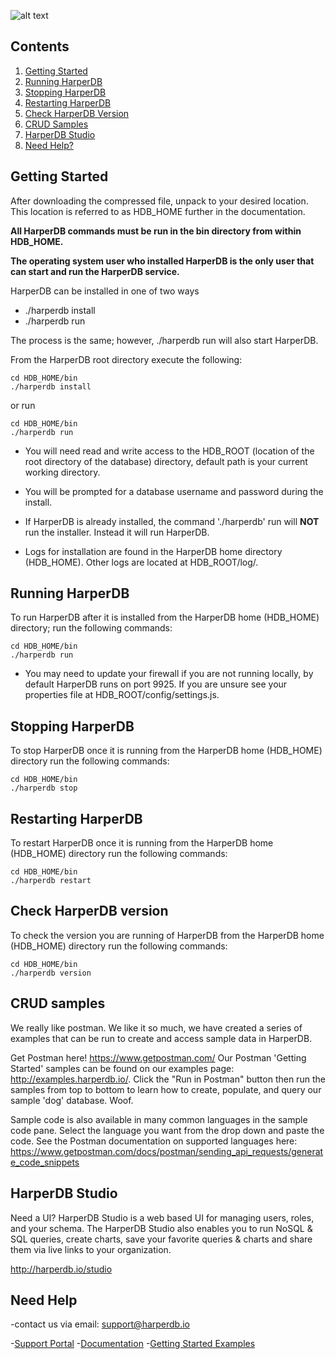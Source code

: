 ![alt text](https://s3.amazonaws.com/hdb-marketing/purple_logo_transparent_662x400.png)

## Contents

1. [Getting Started](#getting-started)
2. [Running HarperDB](#running-harperdb)
3. [Stopping HarperDB](#stopping-harperdb)
4. [Restarting HarperDB](#restarting-harperdb)
5. [Check HarperDB Version](#check-harperdb-version)
6. [CRUD Samples](#crud-samples)
7. [HarperDB Studio](#harperdb-studio)
8. [Need Help?](#need-help)


## Getting Started
After downloading the compressed file, unpack to your desired location.
This location is referred to as HDB_HOME further in the documentation.

**All HarperDB commands must be run in the bin directory from within HDB_HOME.**

**The operating system user who installed HarperDB is the only user that can start and run the HarperDB service.**

HarperDB can be installed in one of two ways
* ./harperdb install
* ./harperdb run

The process is the same; however, ./harperdb run will also start HarperDB.

From the HarperDB root directory execute the following:

```
cd HDB_HOME/bin
./harperdb install

```

or run


```
cd HDB_HOME/bin
./harperdb run

```
*    You will need read and write access to the HDB_ROOT (location of the root directory of the database) directory, default path is your current working directory.

*    You will be prompted for a database username and password during the install.

*    If HarperDB is already installed, the command './harperdb' run will **NOT** run the installer.  Instead it will run 
     HarperDB.

*    Logs for installation are found in the HarperDB home directory (HDB_HOME). Other logs are located at HDB_ROOT/log/.

## Running HarperDB

To run HarperDB after it is installed from the HarperDB home (HDB_HOME) directory; run the following commands:

```
cd HDB_HOME/bin
./harperdb run

```
* You may need to update your firewall if you are not running locally, by default HarperDB runs on port 9925.  If you are unsure see your properties file at HDB_ROOT/config/settings.js.

## Stopping HarperDB

To stop HarperDB once it is running from the HarperDB home (HDB_HOME) directory run the following commands:

```
cd HDB_HOME/bin
./harperdb stop

```

## Restarting HarperDB

To restart HarperDB once it is running from the HarperDB home (HDB_HOME) directory run the following commands:

```
cd HDB_HOME/bin
./harperdb restart

```


## Check HarperDB version

To check the version you are running of HarperDB from the HarperDB home (HDB_HOME) directory run the following commands:

```
cd HDB_HOME/bin
./harperdb version

```
## CRUD samples
We really like postman.  We like it so much, we have created a series of examples that can be run to create 
and access sample data in HarperDB.  

Get Postman here! https://www.getpostman.com/
Our Postman 'Getting Started' samples can be found on our examples page: http://examples.harperdb.io/.  Click the "Run in Postman" button then run the samples 
from top to bottom to learn how to create, populate, and query our sample 'dog' database.  Woof.

Sample code is also available in many common languages in the sample code pane.  Select the language you want from the drop down and 
paste the code. See the Postman documentation on supported languages here: https://www.getpostman.com/docs/postman/sending_api_requests/generate_code_snippets

## HarperDB Studio
Need a UI? HarperDB Studio is a web based UI for managing users, roles, and your schema. The HarperDB Studio also enables you to run NoSQL & SQL queries, create charts, save your favorite queries & charts and share them via live links to your organization.

http://harperdb.io/studio

## Need Help

-contact us via email: support@harperdb.io

-[Support Portal](https://harperdbhelp.zendesk.com)
-[Documentation](https://docs.harperdb.io/)
-[Getting Started Examples](http://examples.harperdb.io/)


